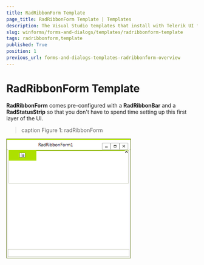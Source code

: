 ```yaml
---
title: RadRibbonForm Template
page_title: RadRibbonForm Template | Templates
description: The Visual Studio templates that install with Telerik UI for WinForms let you add RadForm and ShapedForm to your application without any coding steps. 
slug: winforms/forms-and-dialogs/templates/radribbonform-template
tags: radribbonform,template
published: True
position: 1
previous_url: forms-and-dialogs-templates-radribbonform-overview
---
```


# RadRibbonForm Template

__RadRibbonForm__ comes pre-configured with a __RadRibbonBar__ and a __RadStatusStrip__ so that you don't have to spend time setting up this first layer of the UI.

>caption Figure 1: radRibbonForm

![forms-and-dialogs-templates-radribbonform-overview 001](images/forms-and-dialogs-templates-radribbonform-overview001.png)
